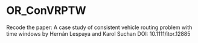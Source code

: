 # OR_ConVRPTW
Recode the paper: A case study of consistent vehicle routing problem  with time windows by Hernán Lespaya and Karol Suchan
DOI: 10.1111/itor.12885
